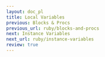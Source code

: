 ```yaml
---
layout: doc_pl
title: Local Variables
previous: Blocks & Procs
previous_url: ruby/blocks-and-procs
next: Instance Variables
next_url: ruby/instance-variables
review: true
---
```

